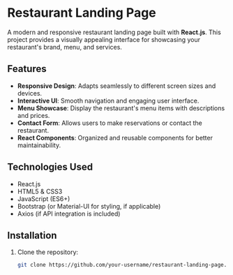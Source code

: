 # Restaurant Landing Page

A modern and responsive restaurant landing page built with **React.js**. This project provides a visually appealing interface for showcasing your restaurant's brand, menu, and services.

## Features

- **Responsive Design**: Adapts seamlessly to different screen sizes and devices.
- **Interactive UI**: Smooth navigation and engaging user interface.
- **Menu Showcase**: Display the restaurant's menu items with descriptions and prices.
- **Contact Form**: Allows users to make reservations or contact the restaurant.
- **React Components**: Organized and reusable components for better maintainability.

## Technologies Used

- React.js
- HTML5 & CSS3
- JavaScript (ES6+)
- Bootstrap (or Material-UI for styling, if applicable)
- Axios (if API integration is included)

## Installation

1. Clone the repository:
   ```bash
   git clone https://github.com/your-username/restaurant-landing-page.git
